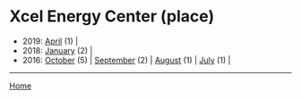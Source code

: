 # Xcel Energy Center (place)

  * 2019: 
      [April](./xcel-energy-center-place-2019-04.md) (1) | 
  * 2018: 
      [January](./xcel-energy-center-place-2018-01.md) (2) | 
  * 2016: 
      [October](./xcel-energy-center-place-2016-10.md) (5) | 
      [September](./xcel-energy-center-place-2016-09.md) (2) | 
      [August](./xcel-energy-center-place-2016-08.md) (1) | 
      [July](./xcel-energy-center-place-2016-07.md) (1) | 

----

[Home](../)
